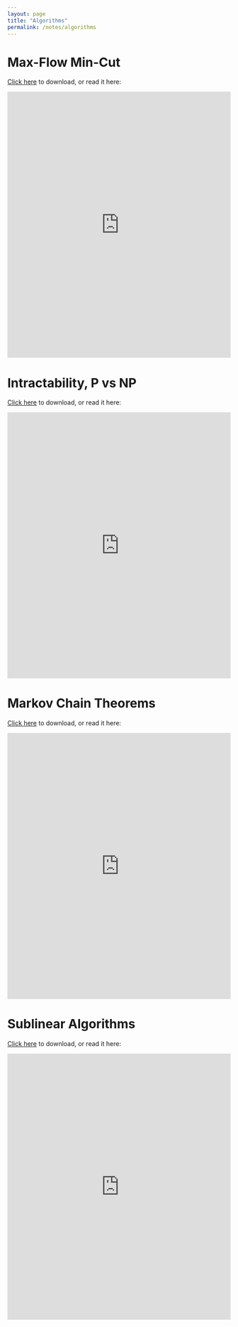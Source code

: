 ```yaml
---
layout: page
title: "Algorithms"
permalink: /notes/algorithms
---
```


# Max-Flow Min-Cut

<a href="https://raw.githubusercontent.com/Tristanchaang/tristanchaang.github.io/main/downloads/6.1220MaxFlowMinCut.pdf" download>Click here</a> to download, or read it here:

<embed src="https://drive.google.com/viewerng/
viewer?embedded=true&url=http://tristanchaang.github.io/downloads/6.1220MaxFlowMinCut.pdf" width="100%" height="600px" />

# Intractability, P vs NP

<a href="https://raw.githubusercontent.com/Tristanchaang/tristanchaang.github.io/main/downloads/6.1220PvsNP.pdf" download>Click here</a> to download, or read it here:

<embed src="https://drive.google.com/viewerng/
viewer?embedded=true&url=http://tristanchaang.github.io/downloads/6.1220PvsNP.pdf" width="100%" height="600px" />

# Markov Chain Theorems

<a href="https://raw.githubusercontent.com/Tristanchaang/tristanchaang.github.io/main/downloads/61220MarkovChainTheorems.pdf" download>Click here</a> to download, or read it here:

<embed src="https://drive.google.com/viewerng/
viewer?embedded=true&url=http://tristanchaang.github.io/downloads/61220MarkovChainTheorems.pdf" width="100%" height="600px" />

# Sublinear Algorithms

<a href="https://raw.githubusercontent.com/Tristanchaang/tristanchaang.github.io/main/downloads/6.1220Sublinear.pdf" download>Click here</a> to download, or read it here:

<embed src="https://drive.google.com/viewerng/
viewer?embedded=true&url=http://tristanchaang.github.io/downloads/6.1220Sublinear.pdf" width="100%" height="600px" />